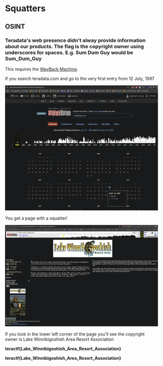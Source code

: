 # Squatters

## OSINT

### Teradata's web presence didn't alway provide information about our products.  The flag is the copyright owner using underscores for spaces.  E.g. Sum Dum Guy would be Sum_Dum_Guy

This requires the [WayBack Machine](https://web.archive.org).

If you search teradata.com and go to the very first entry from 12 July, 1997

![landing](./landing.png)

You get a page with a squatter!

![squatter](./squatter.png)

If you look in the lower left corner of the page you'll see the copyright owner is Lake Winnibigoshish Area Resort Association

**teractf{Lake_Winnibigoshish_Area_Resort_Association}**


**teractf{Lake_Winnibigoshish_Area_Resort_Association}**
